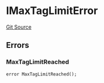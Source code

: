 # IMaxTagLimitError
[Git Source](https://github.com/thrackle-io/tron/blob/4b8e6b6f1f58764b58a041110acc182dd905d211/src/common/IErrors.sol)


## Errors
### MaxTagLimitReached

```solidity
error MaxTagLimitReached();
```


